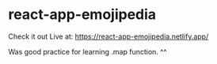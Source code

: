 # react-app-emojipedia
Check it out Live at: https://react-app-emojipedia.netlify.app/

Was good practice for learning .map function.  ^^
